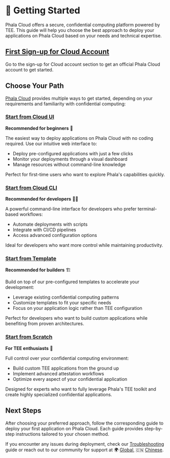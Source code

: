 # 🚀 Getting Started

Phala Cloud offers a secure, confidential computing platform powered by TEE. This guide will help you choose the best approach to deploy your applications on Phala Cloud based on your needs and technical expertise.

## [First Sign-up for Cloud Account](sign-up-for-cloud-account.md)

Go to the sign-up for Cloud account section to get an official Phala Cloud account to get started.

## Choose Your Path

[Phala Cloud](https://cloud.phala.network/register?invite=PHALAWIKI) provides multiple ways to get started, depending on your requirements and familiarity with confidential computing:

### [Start from Cloud UI](start-from-cloud-ui.md)

**Recommended for beginners** 👶

The easiest way to deploy applications on Phala Cloud with no coding required. Use our intuitive web interface to:

* Deploy pre-configured applications with just a few clicks
* Monitor your deployments through a visual dashboard
* Manage resources without command-line knowledge

Perfect for first-time users who want to explore Phala's capabilities quickly.

### [Start from Cloud CLI](start-from-cloud-cli.md)

**Recommended for developers** 👨‍💻

A powerful command-line interface for developers who prefer terminal-based workflows:

* Automate deployments with scripts
* Integrate with CI/CD pipelines
* Access advanced configuration options

Ideal for developers who want more control while maintaining productivity.

### [Start from Template](start-from-template.md)

**Recommended for builders** 🏗️

Build on top of our pre-configured templates to accelerate your development:

* Leverage existing confidential computing patterns
* Customize templates to fit your specific needs
* Focus on your application logic rather than TEE configuration

Perfect for developers who want to build custom applications while benefiting from proven architectures.

### [Start from Scratch](start-from-scratch.md)

**For TEE enthusiasts** 🦸

Full control over your confidential computing environment:

* Build custom TEE applications from the ground up
* Implement advanced attestation workflows
* Optimize every aspect of your confidential application

Designed for experts who want to fully leverage Phala's TEE toolkit and create highly specialized confidential applications.

## Next Steps

After choosing your preferred approach, follow the corresponding guide to deploy your first application on Phala Cloud. Each guide provides step-by-step instructions tailored to your chosen method.

If you encounter any issues during deployment, check our [Troubleshooting](../troubleshooting.md) guide or reach out to our community for support at 🌍 [Global](https://t.me/+nbhjx1ADG9EyYmI9), 🇨🇳 [Chinese](https://t.me/+4PcAE9qTZ1kzM2M9).
